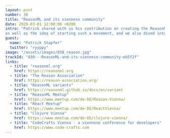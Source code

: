 ```yaml
---
layout: post
number: 30
title: "ReasonML and its viennese community"
date: 2020-03-01 12:00:00 +0200
intro: "Patrick shared with us his contribution on creating the ReasonML association,
as well as the idea of starting such a movement, and we also dived into the usage of ReasonML in safety critical software."
guest:
  name: "Patrick Stapfer"
  twitter: "ryyppy"
image: "/assets/images/030_reason.jpg"
trackId: "030---ReasonML-and-its-viennese-community-eb5f2f"
links:
  - title: "reasonml.org"
    href: https://reasonml.org
  - title: "The Reason Association"
    href: https://reason-association.org/
  - title: "ReasonML variants"
    href: https://reasonml.github.io/docs/en/variant
  - title: "ReasonML Meetup"
    href: https://www.meetup.com/de-DE/Reason-Vienna/
  - title: "React Meetup"
    href: https://www.meetup.com/de-DE/ReactVienna/
  - title: "Clojure Vienna"
    href: https://www.meetup.com/de-DE/clojure-vienna/
  - title: "CodeCrafts Vienna - a viennese conference for developers"
    href: https://www.code-crafts.com
---
```

